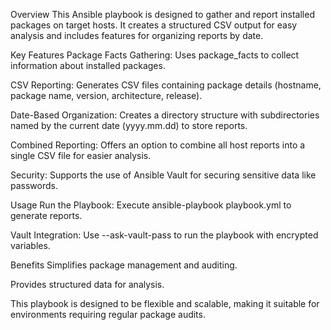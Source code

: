 Overview
This Ansible playbook is designed to gather and report installed packages on target hosts. It creates a structured CSV output for easy analysis and includes features for organizing reports by date.

Key Features
Package Facts Gathering: Uses package_facts to collect information about installed packages.

CSV Reporting: Generates CSV files containing package details (hostname, package name, version, architecture, release).

Date-Based Organization: Creates a directory structure with subdirectories named by the current date (yyyy.mm.dd) to store reports.

Combined Reporting: Offers an option to combine all host reports into a single CSV file for easier analysis.

Security: Supports the use of Ansible Vault for securing sensitive data like passwords.

Usage
Run the Playbook: Execute ansible-playbook playbook.yml to generate reports.

Vault Integration: Use --ask-vault-pass to run the playbook with encrypted variables.

Benefits
Simplifies package management and auditing.

Provides structured data for analysis.

This playbook is designed to be flexible and scalable, making it suitable for environments requiring regular package audits.

